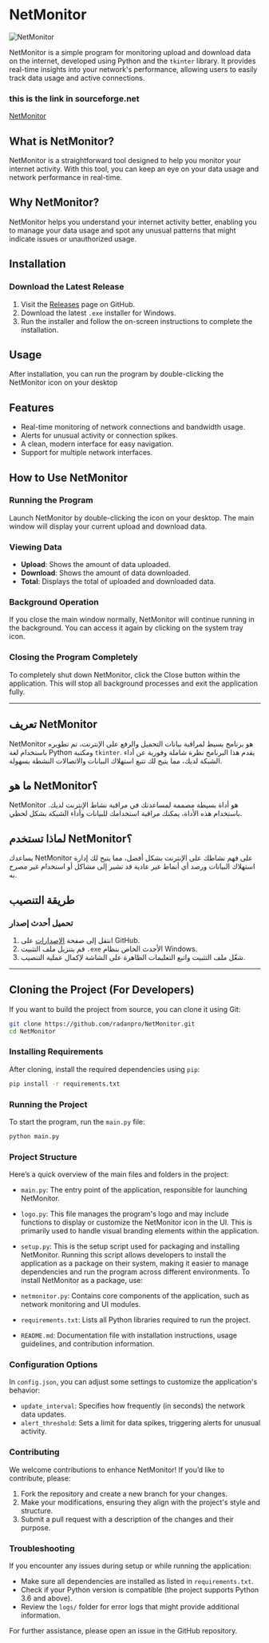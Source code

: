 # NetMonitor

![NetMonitor](https://github.com/user-attachments/assets/6f3e8f20-996b-4f62-b351-bb54868e1031)

NetMonitor is a simple program for monitoring upload and download data on the internet, developed using Python and the `tkinter` library. It provides real-time insights into your network's performance, allowing users to easily track data usage and active connections.

### this is the link in sourceforge.net

<a href="https://sourceforge.net/projects/netmonitor24/" target="_blank">NetMonitor</a>

## What is NetMonitor?

NetMonitor is a straightforward tool designed to help you monitor your internet activity. With this tool, you can keep an eye on your data usage and network performance in real-time.

## Why NetMonitor?

NetMonitor helps you understand your internet activity better, enabling you to manage your data usage and spot any unusual patterns that might indicate issues or unauthorized usage.

## Installation

### Download the Latest Release

1. Visit the [Releases](https://github.com/abdulrahmanRadan/NetMonitor/releases) page on GitHub.
2. Download the latest `.exe` installer for Windows.
3. Run the installer and follow the on-screen instructions to complete the installation.

## Usage

After installation, you can run the program by double-clicking the NetMonitor icon on your desktop

## Features

- Real-time monitoring of network connections and bandwidth usage.
- Alerts for unusual activity or connection spikes.
- A clean, modern interface for easy navigation.
- Support for multiple network interfaces.

## How to Use NetMonitor

### Running the Program

Launch NetMonitor by double-clicking the icon on your desktop. The main window will display your current upload and download data.

### Viewing Data

- **Upload**: Shows the amount of data uploaded.
- **Download**: Shows the amount of data downloaded.
- **Total**: Displays the total of uploaded and downloaded data.

### Background Operation

If you close the main window normally, NetMonitor will continue running in the background. You can access it again by clicking on the system tray icon.

### Closing the Program Completely

To completely shut down NetMonitor, click the Close button within the application. This will stop all background processes and exit the application fully.

---

## تعريف NetMonitor

NetMonitor هو برنامج بسيط لمراقبة بيانات التحميل والرفع على الإنترنت، تم تطويره باستخدام لغة Python ومكتبة `tkinter`. يقدم هذا البرنامج نظرة شاملة وفورية عن أداء الشبكة لديك، مما يتيح لك تتبع استهلاك البيانات والاتصالات النشطة بسهولة.

## ما هو NetMonitor؟

NetMonitor هو أداة بسيطة مصممة لمساعدتك في مراقبة نشاط الإنترنت لديك. باستخدام هذه الأداة، يمكنك مراقبة استخدامك للبيانات وأداء الشبكة بشكل لحظي.

## لماذا تستخدم NetMonitor؟

يساعدك NetMonitor على فهم نشاطك على الإنترنت بشكل أفضل، مما يتيح لك إدارة استهلاك البيانات ورصد أي أنماط غير عادية قد تشير إلى مشاكل أو استخدام غير مصرح به.

## طريقة التنصيب

### تحميل أحدث إصدار

1. انتقل إلى صفحة [الإصدارات](https://github.com/abdulrahmanRadan/NetMonitor/releases) على GitHub.
2. قم بتنزيل ملف التثبيت `.exe` الأحدث الخاص بنظام Windows.
3. شغّل ملف التثبيت واتبع التعليمات الظاهرة على الشاشة لإكمال عملية التنصيب.

---

## Cloning the Project (For Developers)

If you want to build the project from source, you can clone it using Git:

```bash
git clone https://github.com/radanpro/NetMonitor.git
cd NetMonitor
```

### Installing Requirements

After cloning, install the required dependencies using `pip`:

```bash
pip install -r requirements.txt
```

### Running the Project

To start the program, run the `main.py` file:

```bash
python main.py
```

### Project Structure

Here’s a quick overview of the main files and folders in the project:

- `main.py`: The entry point of the application, responsible for launching NetMonitor.
- `logo.py`: This file manages the program's logo and may include functions to display or customize the NetMonitor icon in the UI. This is primarily used to handle visual branding elements within the application.

- `setup.py`: This is the setup script used for packaging and installing NetMonitor. Running this script allows developers to install the application as a package on their system, making it easier to manage dependencies and run the program across different environments. To install NetMonitor as a package, use:
- `netmonitor.py`: Contains core components of the application, such as network monitoring and UI modules.
- `requirements.txt`: Lists all Python libraries required to run the project.
- `README.md`: Documentation file with installation instructions, usage guidelines, and contribution information.

### Configuration Options

In `config.json`, you can adjust some settings to customize the application's behavior:

- `update_interval`: Specifies how frequently (in seconds) the network data updates.
- `alert_threshold`: Sets a limit for data spikes, triggering alerts for unusual activity.

### Contributing

We welcome contributions to enhance NetMonitor! If you’d like to contribute, please:

1. Fork the repository and create a new branch for your changes.
2. Make your modifications, ensuring they align with the project's style and structure.
3. Submit a pull request with a description of the changes and their purpose.

### Troubleshooting

If you encounter any issues during setup or while running the application:

- Make sure all dependencies are installed as listed in `requirements.txt`.
- Check if your Python version is compatible (the project supports Python 3.6 and above).
- Review the `logs/` folder for error logs that might provide additional information.

For further assistance, please open an issue in the GitHub repository.
